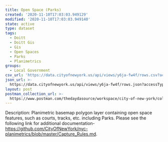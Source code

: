```yaml
---
title: Open Space (Parks)
created: '2020-11-10T17:03:03.949129'
modified: '2020-11-10T17:03:03.949140'
state: active
type: dataset
tags:
  - Doitt
  - Doitt Gis
  - Gis
  - Open Spaces
  - Parks
  - Planimetrics
groups:
  - Local Government
csv_url: 'https://data.cityofnewyork.us/api/views/y6ja-fw4f/rows.csv?accessType=DOWNLOAD'
json_url: >-
  https://data.cityofnewyork.us/api/views/y6ja-fw4f/rows.json?accessType=DOWNLOAD
layout: post
postman_collection_url: >-
  https://www.postman.com/thedaydasource/workspace/city-of-new-york/collection/15909983-5b66690b-c31c-4de3-bdde-56fe1f05322c
---
```

Description:  Planimetric basemap polygon layer containing open space features, such as courts, tracks, etc. including Parks. Please see the following link for additional documentation- https://github.com/CityOfNewYork/nyc-planimetrics/blob/master/Capture_Rules.md.
